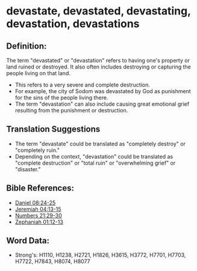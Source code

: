 # devastate, devastated, devastating, devastation, devastations #

## Definition: ##

The term "devastated" or "devastation" refers to having one's property or land ruined or destroyed. It also often includes destroying or capturing the people living on that land.

* This refers to a very severe and complete destruction. 
* For example, the city of Sodom was devastated by God as punishment for the sins of the people living there.
* The term "devastation" can also include causing great emotional grief resulting from the punishment or destruction.

## Translation Suggestions ##

* The term "devastate" could be translated as "completely destroy" or "completely ruin."
* Depending on the context, "devastation" could be translated as "complete destruction" or "total ruin" or "overwhelming grief" or "disaster."

## Bible References: ##

* [Daniel 08:24-25](rc://en/tn/help/dan/08/24)
* [Jeremiah 04:13-15](rc://en/tn/help/jer/04/13)
* [Numbers 21:29-30](rc://en/tn/help/num/21/29)
* [Zephaniah 01:12-13](rc://en/tn/help/zep/01/12)

## Word Data: ##

* Strong's: H1110, H1238, H2721, H1826, H3615, H3772, H7701, H7703, H7722, H7843, H8074, H8077
